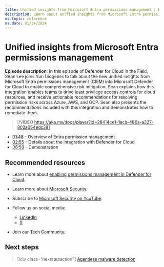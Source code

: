 ```yaml
---
title: Unified insights from Microsoft Entra permissions management | Defender for Cloud in the field
description: Learn about unified insights from Microsoft Entra permissions management
ms.topic: reference
ms.date: 01/24/2024
---
```


# Unified insights from Microsoft Entra permissions management

**Episode description**: In this episode of Defender for Cloud in the Field, Sean Lee joins Yuri Diogenes to talk about the new unified insights from Microsoft Entra permissions management (CIEM) into Microsoft Defender for Cloud to enable comprehensive risk mitigation. Sean explains how this integration enables teams to drive least privilege access controls for cloud resources, and receive actionable recommendations for resolving permission risks across Azure, AWS, and GCP. Sean also presents the recommendations included with this integration and demonstrates how to remediate them.

> [!VIDEO https://aka.ms/docs/player?id=28414ce1-1acb-486a-a327-802a654edc38]

- [01:48](/shows/mdc-in-the-field/unified-insights#time=01m48s) - Overview of Entra permission management
- [02:55](/shows/mdc-in-the-field/unified-insights#time=02m55s) - Details about the integration with Defender for Cloud
- [06:50](/shows/mdc-in-the-field/unified-insights#time=06m50s) - Demonstration

## Recommended resources

- Learn more about [enabling permissions management in Defender for Cloud](enable-permissions-management.md).
- Learn more about [Microsoft Security](https://msft.it/6002T9HQY).
- Subscribe to [Microsoft Security on YouTube](https://www.youtube.com/playlist?list=PL3ZTgFEc7LysiX4PfHhdJPR7S8mGO14YS).

- Follow us on social media:

  - [LinkedIn](https://www.linkedin.com/showcase/microsoft-security/)
  - [X](https://x.com/msftsecurity)

- Join our [Tech Community](https://aka.ms/SecurityTechCommunity).

## Next steps

> [!div class="nextstepaction"]
> [Agentless malware detection](episode-forty-four.md)
